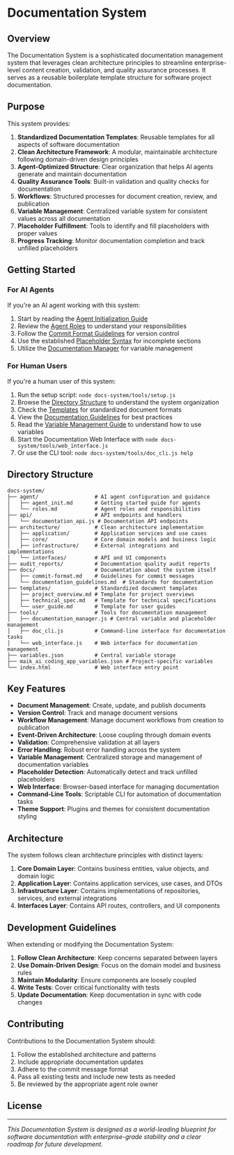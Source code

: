 # Documentation System

## Overview

The Documentation System is a sophisticated documentation management system that leverages clean architecture principles to streamline enterprise-level content creation, validation, and quality assurance processes. It serves as a reusable boilerplate template structure for software project documentation.

## Purpose

This system provides:

1. **Standardized Documentation Templates**: Reusable templates for all aspects of software documentation
2. **Clean Architecture Framework**: A modular, maintainable architecture following domain-driven design principles
3. **Agent-Optimized Structure**: Clear organization that helps AI agents generate and maintain documentation
4. **Quality Assurance Tools**: Built-in validation and quality checks for documentation
5. **Workflows**: Structured processes for document creation, review, and publication
6. **Variable Management**: Centralized variable system for consistent values across all documentation
7. **Placeholder Fulfillment**: Tools to identify and fill placeholders with proper values
8. **Progress Tracking**: Monitor documentation completion and track unfilled placeholders

## Getting Started

### For AI Agents

If you're an AI agent working with this system:

1. Start by reading the [Agent Initialization Guide](/agent/agent_init.md)
2. Review the [Agent Roles](/agent/roles.md) to understand your responsibilities
3. Follow the [Commit Format Guidelines](/docs/commit-format.md) for version control
4. Use the established [Placeholder Syntax](/templates/README.md#placeholder-syntax) for incomplete sections
5. Utilize the [Documentation Manager](/tools/documentation_manager.js) for variable management

### For Human Users

If you're a human user of this system:

1. Run the setup script: `node docs-system/tools/setup.js`
2. Browse the [Directory Structure](#directory-structure) to understand the system organization
3. Check the [Templates](/templates/) for standardized document formats
4. View the [Documentation Guidelines](/docs/documentation_guidelines.md) for best practices
5. Read the [Variable Management Guide](/docs/variable_management_guide.md) to understand how to use variables
6. Start the Documentation Web Interface with `node docs-system/tools/web_interface.js`
7. Or use the CLI tool: `node docs-system/tools/doc_cli.js help`

## Directory Structure

```
docs-system/
├── agent/                  # AI agent configuration and guidance
│   ├── agent_init.md       # Getting started guide for agents
│   └── roles.md            # Agent roles and responsibilities
├── api/                    # API endpoints and handlers
│   └── documentation_api.js # Documentation API endpoints
├── architecture/           # Clean architecture implementation
│   ├── application/        # Application services and use cases
│   ├── core/               # Core domain models and business logic
│   ├── infrastructure/     # External integrations and implementations
│   └── interfaces/         # API and UI components
├── audit_reports/          # Documentation quality audit reports
├── docs/                   # Documentation about the system itself
│   ├── commit-format.md    # Guidelines for commit messages
│   └── documentation_guidelines.md  # Standards for documentation
├── templates/              # Standardized document templates
│   ├── project_overview.md # Template for project overviews
│   ├── technical_spec.md   # Template for technical specifications
│   └── user_guide.md       # Template for user guides
├── tools/                  # Tools for documentation management
│   ├── documentation_manager.js # Central variable and placeholder management
│   ├── doc_cli.js          # Command-line interface for documentation tasks
│   └── web_interface.js    # Web interface for documentation management
├── variables.json          # Central variable storage
├── maik_ai_coding_app_variables.json # Project-specific variables
└── index.html              # Web interface entry point
```

## Key Features

- **Document Management**: Create, update, and publish documents
- **Version Control**: Track and manage document versions
- **Workflow Management**: Manage document workflows from creation to publication
- **Event-Driven Architecture**: Loose coupling through domain events
- **Validation**: Comprehensive validation at all layers
- **Error Handling**: Robust error handling across the system
- **Variable Management**: Centralized storage and management of documentation variables
- **Placeholder Detection**: Automatically detect and track unfilled placeholders
- **Web Interface**: Browser-based interface for managing documentation
- **Command-Line Tools**: Scriptable CLI for automation of documentation tasks
- **Theme Support**: Plugins and themes for consistent documentation styling

## Architecture

The system follows clean architecture principles with distinct layers:

1. **Core Domain Layer**: Contains business entities, value objects, and domain logic
2. **Application Layer**: Contains application services, use cases, and DTOs
3. **Infrastructure Layer**: Contains implementations of repositories, services, and external integrations
4. **Interfaces Layer**: Contains API routes, controllers, and UI components

## Development Guidelines

When extending or modifying the Documentation System:

1. **Follow Clean Architecture**: Keep concerns separated between layers
2. **Use Domain-Driven Design**: Focus on the domain model and business rules
3. **Maintain Modularity**: Ensure components are loosely coupled
4. **Write Tests**: Cover critical functionality with tests
5. **Update Documentation**: Keep documentation in sync with code changes

## Contributing

Contributions to the Documentation System should:

1. Follow the established architecture and patterns
2. Include appropriate documentation updates
3. Adhere to the commit message format
4. Pass all existing tests and include new tests as needed
5. Be reviewed by the appropriate agent role owner

## License

<!-- AGENT_PLACEHOLDER: Add appropriate license information -->

---

*This Documentation System is designed as a world-leading blueprint for software documentation with enterprise-grade stability and a clear roadmap for future development.*
